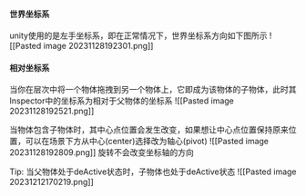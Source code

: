 #### 世界坐标系
unity使用的是左手坐标系，即在正常情况下，世界坐标系方向如下图所示
![[Pasted image 20231128192301.png]]

#### 相对坐标系
当你在层次中将一个物体拖拽到另一个物体上，它即成为该物体的子物体，此时其Inspector中的坐标系为相对于父物体的坐标系
![[Pasted image 20231128192521.png]]

当物体包含子物体时，其中心点位置会发生改变，如果想让中心点位置保持原来位置，可以在场景下方从中心(center)选择改为轴心(pivot)
![[Pasted image 20231128192809.png]]
旋转不会改变坐标轴的方向

Tip:
当父物体处于deActive状态时，子物体也处于deActive状态
![[Pasted image 20231212170219.png]]